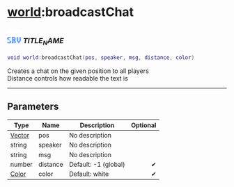 # [world](../world/README.md):broadcastChat

### <img src="../../.gitbook/assets/server.png" width="32" height="32" /> $TITLE_NAME$

```lua
void world:broadcastChat(pos, speaker, msg, distance, color)
```

Creates a chat on the given position to all players<br>Distance controls how readable the text is<br>

-----------------
## Parameters

| Type   | Name | Description | Optional |
| ------ | ---- | ----------- | -------: |
| [Vector](../vector/README.md) | pos | No description |  |
| string | speaker | No description |  |
| string | msg | No description |  |
| number | distance | Default: -1 (global) | ✔ |
| [Color](../color/README.md) | color | Default: white | ✔ |
